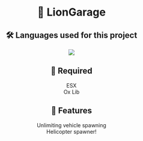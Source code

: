 <h1 align="center">🦁 LionGarage</h1>
<h2 align="center">🛠️ Languages used for this project</h2>
<p align="center">
  <img src="https://img.shields.io/badge/lua-%232C2D72.svg?style=for-the-badge&logo=lua&logoColor=white">
</p>
<h2 align="center">🔨 Required</h2>
<p align="center">
  <p align="center">ESX<br>Ox Lib</p>
</p>
<h2 align="center">💫 Features</h2>
<p align="center">
  <p align="center">Unlimiting vehicle spawning<br>Helicopter spawner!</p>
</p>
